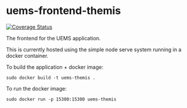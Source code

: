 # uems-frontend-themis

[![Coverage Status](https://coveralls.io/repos/github/ents-crew/uems-frontend-themis/badge.svg?branch=vitineth/testing)](https://coveralls.io/github/ents-crew/uems-frontend-themis?branch=vitineth/testing)

The frontend for the UEMS application.

This is currently hosted using the simple node serve system running in a docker container.

To build the application + docker image:

```
sudo docker build -t uems-themis .
```

To run the docker image:

```
sudo docker run -p 15300:15300 uems-themis
```
